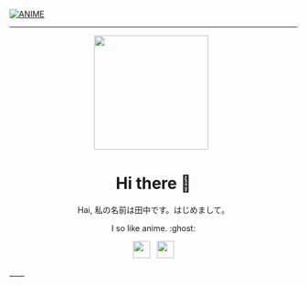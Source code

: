 [![ANIME](https://github.com/Tanaka9531/Tanaka9531-/blob/main/Background.jfif?raw=true)](https://github.com/Tanaka9531)

___

<p align='center'><a href="https://www.instagram.com/impostor9531/"><img height="200" src="https://avatars0.githubusercontent.com/u/73052642?s=400&u=c0e05b9f2faf2048ca9fed7b79dcff7ef9e3e3fe&v=4"></a>&nbsp;&nbsp;</p>

<h1  align='center'> Hi there 👋 </h1>

<p align='center'> Hai, 私の名前は田中です。はじめまして。 </p>

<p align='center'> I so like anime. :ghost: </p>

<p align='center'>   <a href="https://instagram.com/impostor9531/"><img height="30" src="https://github.com/TobyG74/TobyG74/blob/main/instagram.jpg?raw=true"></a>&nbsp;&nbsp;
   <a href="https://wa.me/62816243737"><img height="30" src="https://avatars2.githubusercontent.com/u/73052642?s=400&u=c9d8e096f5dae7a5951e7bfd40277816461062ca&v=4"></a>
</P>
____

